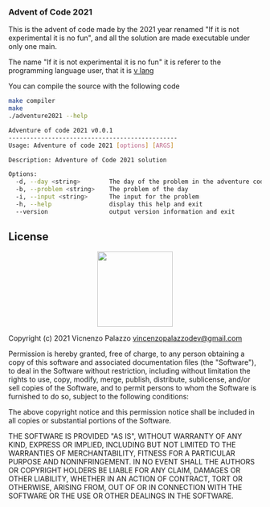 ### Advent of Code 2021

This is the advent of code made by the 2021 year renamed "If it is not experimental it is no fun", and
all the solution are made executable under only one main.

The name "If it is not experimental it is no fun" it is referer to the programming language user,
that it is [v lang](https://vlang.io/)

You can compile the source with the following code

```bash
make compiler
make
./adventure2021 --help

Adventure of code 2021 v0.0.1
-----------------------------------------------
Usage: Adventure of code 2021 [options] [ARGS]

Description: Adventure of Code 2021 solution

Options:
  -d, --day <string>        The day of the problem in the adventure code list
  -b, --problem <string>    The problem of the day
  -i, --input <string>      The input for the problem
  -h, --help                display this help and exit
  --version                 output version information and exit

```

## License

<div align="center">
  <img src="https://opensource.org/files/osi_keyhole_300X300_90ppi_0.png" width="150" height="150"/>
</div>

Copyright (c) 2021 Vicnenzo Palazzo vincenzopalazzodev@gmail.com

Permission is hereby granted, free of charge, to any person obtaining a copy of this software and associated documentation files (the "Software"), 
to deal in the Software without restriction, including without limitation the rights to use, copy, modify, merge, publish, distribute, 
sublicense, and/or sell copies of the Software, and to permit persons to whom the Software is furnished to do so, subject to the following conditions:

The above copyright notice and this permission notice shall be included in all copies or substantial portions of the Software.

THE SOFTWARE IS PROVIDED "AS IS", WITHOUT WARRANTY OF ANY KIND, EXPRESS OR IMPLIED, INCLUDING BUT NOT LIMITED TO THE WARRANTIES OF MERCHANTABILITY, 
FITNESS FOR A PARTICULAR PURPOSE AND NONINFRINGEMENT. IN NO EVENT SHALL THE AUTHORS OR COPYRIGHT HOLDERS BE LIABLE FOR ANY CLAIM, 
DAMAGES OR OTHER LIABILITY, WHETHER IN AN ACTION OF CONTRACT, TORT OR OTHERWISE, ARISING FROM, OUT OF OR IN CONNECTION WITH THE SOFTWARE OR THE USE 
OR OTHER DEALINGS IN THE SOFTWARE.

